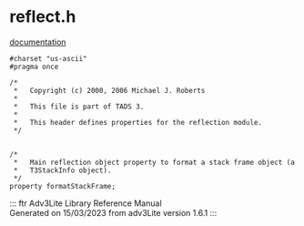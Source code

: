 # reflect.h

[documentation](../file/reflect.h.html)

    #charset "us-ascii"
    #pragma once

    /* 
     *   Copyright (c) 2000, 2006 Michael J. Roberts
     *   
     *   This file is part of TADS 3.
     *   
     *   This header defines properties for the reflection module.  
     */


    /*
     *   Main reflection object property to format a stack frame object (a
     *   T3StackInfo object).  
     */
    property formatStackFrame;

::: ftr
Adv3Lite Library Reference Manual\
Generated on 15/03/2023 from adv3Lite version 1.6.1
:::
